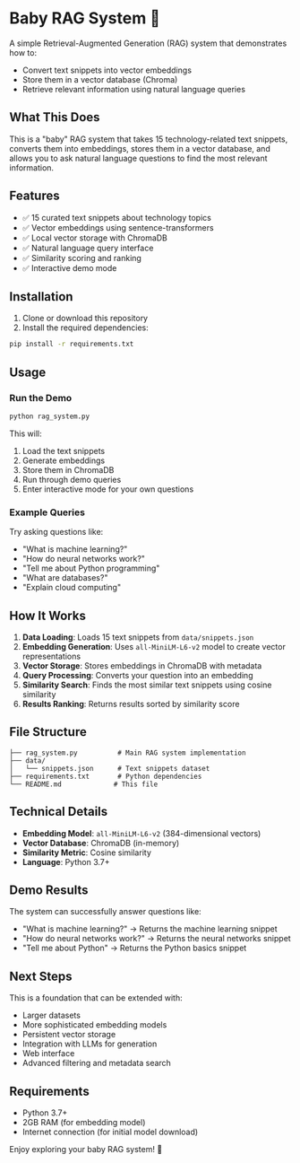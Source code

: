 # Baby RAG System 🚀

A simple Retrieval-Augmented Generation (RAG) system that demonstrates how to:
- Convert text snippets into vector embeddings
- Store them in a vector database (Chroma)
- Retrieve relevant information using natural language queries

## What This Does

This is a "baby" RAG system that takes 15 technology-related text snippets, converts them into embeddings, stores them in a vector database, and allows you to ask natural language questions to find the most relevant information.

## Features

- ✅ 15 curated text snippets about technology topics
- ✅ Vector embeddings using sentence-transformers
- ✅ Local vector storage with ChromaDB
- ✅ Natural language query interface
- ✅ Similarity scoring and ranking
- ✅ Interactive demo mode

## Installation

1. Clone or download this repository
2. Install the required dependencies:

```bash
pip install -r requirements.txt
```

## Usage

### Run the Demo

```bash
python rag_system.py
```

This will:
1. Load the text snippets
2. Generate embeddings
3. Store them in ChromaDB
4. Run through demo queries
5. Enter interactive mode for your own questions

### Example Queries

Try asking questions like:
- "What is machine learning?"
- "How do neural networks work?"
- "Tell me about Python programming"
- "What are databases?"
- "Explain cloud computing"

## How It Works

1. **Data Loading**: Loads 15 text snippets from `data/snippets.json`
2. **Embedding Generation**: Uses `all-MiniLM-L6-v2` model to create vector representations
3. **Vector Storage**: Stores embeddings in ChromaDB with metadata
4. **Query Processing**: Converts your question into an embedding
5. **Similarity Search**: Finds the most similar text snippets using cosine similarity
6. **Results Ranking**: Returns results sorted by similarity score

## File Structure

```
├── rag_system.py          # Main RAG system implementation
├── data/
│   └── snippets.json      # Text snippets dataset
├── requirements.txt       # Python dependencies
└── README.md             # This file
```

## Technical Details

- **Embedding Model**: `all-MiniLM-L6-v2` (384-dimensional vectors)
- **Vector Database**: ChromaDB (in-memory)
- **Similarity Metric**: Cosine similarity
- **Language**: Python 3.7+

## Demo Results

The system can successfully answer questions like:
- "What is machine learning?" → Returns the machine learning snippet
- "How do neural networks work?" → Returns the neural networks snippet
- "Tell me about Python" → Returns the Python basics snippet

## Next Steps

This is a foundation that can be extended with:
- Larger datasets
- More sophisticated embedding models
- Persistent vector storage
- Integration with LLMs for generation
- Web interface
- Advanced filtering and metadata search

## Requirements

- Python 3.7+
- 2GB RAM (for embedding model)
- Internet connection (for initial model download)

Enjoy exploring your baby RAG system! 🎉
